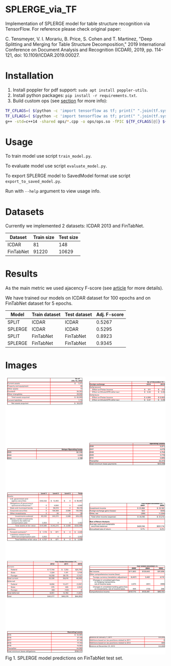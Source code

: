 # SPLERGE_via_TF
Implementation of SPLERGE model for table structure recognition via TensorFlow. For reference please check original paper: 

C. Tensmeyer, V. I. Morariu, B. Price, S. Cohen and T. Martinez, "Deep Splitting and Merging for Table Structure Decomposition," 2019 International Conference on Document Analysis and Recognition (ICDAR), 2019, pp. 114-121, doi: 10.1109/ICDAR.2019.00027.

# Installation

1. Install poppler for pdf support: `sudo apt install poppler-utils`.
2. Install python packages: `pip install -r requirements.txt`.
3. Build custom ops (see [section](https://www.tensorflow.org/guide/create_op#build_the_op_library) for more info):
```bash
TF_CFLAGS=( $(python -c 'import tensorflow as tf; print(" ".join(tf.sysconfig.get_compile_flags()))') )
TF_LFLAGS=( $(python -c 'import tensorflow as tf; print(" ".join(tf.sysconfig.get_link_flags()))') )
g++ -std=c++14 -shared ops/*.cpp -o ops/ops.so -fPIC ${TF_CFLAGS[@]} ${TF_LFLAGS[@]} -O2 -D_GLIBCXX_USE_CXX11_ABI=0
```

# Usage
To train model use script `train_model.py`.

To evaluate model use script `evaluate_model.py`.

To export SPLERGE model to SavedModel format use script `export_to_saved_model.py`.

Run with `--help` argument to view usage info.

# Datasets

Currently we implemented 2 datasets: ICDAR 2013 and FinTabNet. 

|Dataset|Train size|Test size|
|-|-|-|
|ICDAR|81|148|
|FinTabNet|91220|10629|

# Results

As the main metric we used ajacency F-score (see [article](https://www.researchgate.net/publication/233954637_A_Methodology_for_Evaluating_Algorithms_for_Table_Understanding_in_PDF_Documents) for more details).

We have trained our models on ICDAR dataset for 100 epochs and on FinTabNet dataset for 5 epochs.

|Model|Train dataset|Test dataset|Adj. F-score|
|-|-|-|-|
|SPLIT|ICDAR|ICDAR|0.5267|
|SPLERGE|ICDAR|ICDAR|0.5295|
|SPLIT|FinTabNet|FinTabNet|0.8923|
|SPLERGE|FinTabNet|FinTabNet|0.9345|

# Images

![](images/merge_model_predictions.png)
Fig 1. SPLERGE model predictions on FinTabNet test set.
